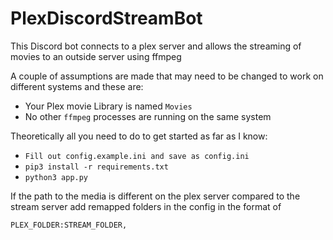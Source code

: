 # PlexDiscordStreamBot

This Discord bot connects to a plex server and allows the streaming of movies to an outside server using ffmpeg

A couple of assumptions are made that may need to be changed to work on different systems and these are:
- Your Plex movie Library is named  `Movies`
- No other `ffmpeg` processes are running on the same system

Theoretically all you need to do to get started as far as I know:
- `Fill out config.example.ini and save as config.ini`
- `pip3 install -r requirements.txt `
- `python3 app.py`

If the path to the media is different on the plex server compared to the stream server add remapped folders in the config in the format of

`PLEX_FOLDER:STREAM_FOLDER,`

